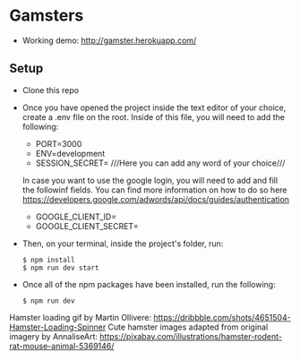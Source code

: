 # Gamsters

- Working demo: http://gamster.herokuapp.com/

## Setup

- Clone this repo

- Once you have opened the project inside the text editor of your choice, create a .env file on the root.
  Inside of this file, you will need to add the following:

  - PORT=3000
  - ENV=development
  - SESSION_SECRET= ///Here you can add any word of your choice///

  In case you want to use the google login, you will need to add and fill the followinf fields. You can find more information   on how to do so here https://developers.google.com/adwords/api/docs/guides/authentication
  - GOOGLE_CLIENT_ID=
  - GOOGLE_CLIENT_SECRET=

- Then, on your terminal, inside the project's folder, run:

  ```shell
  $ npm install
  $ npm run dev start
  ```

- Once all of the npm packages have been installed, run the following:

  ```shell
  $ npm run dev
  ```


Hamster loading gif by Martin Ollivere: https://dribbble.com/shots/4651504-Hamster-Loading-Spinner
Cute hamster images adapted from original imagery by AnnaliseArt: https://pixabay.com/illustrations/hamster-rodent-rat-mouse-animal-5369146/
